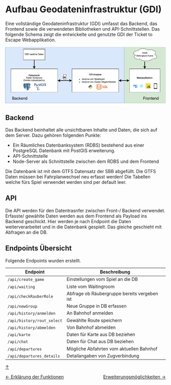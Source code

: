 # Aufbau Geodateninfrastruktur (GDI)

Eine vollständige Geodateninfrastruktur (GDI) umfasst das Backend, das Frontend sowie die verwendeten Bibliotheken und API-Schnittstellen. Das folgende Schema zeigt die entwickelte und genutzte GDI der Ticket to Escape Webapplikation.

![GDI Projekt Screenshot](Bilder/Datenbankschema.png)

## Backend

Das Backend beinhaltet alle unsichtbaren Inhalte und Daten, die sich auf dem Server.
Dazu gehören folgenden Punkte:

- Ein Räumliches Datenbanksystem (RDBS) bestehend aus einer PostgreSQL Datenbank mit PostGIS erweiterung.
- API-Schnittstelle
- Node-Server als Schnittstelle zwischen dem RDBS und dem Frontend

Die Datenbank ist mit dem GTFS Datensatz der SBB abgefüllt. Die GTFS Daten müssen bei Fahrplanwechsel neu erfasst werden! Die Tabellen welche fürs Spiel verwendet werden sind per default leer.

## API

Die API werden für den Datentrasnfer zwischen Front-/ Backend verwendet. Erfasste/ gewählte Daten werden aus dem Frontend als Payload ins Backend geschickt. Hier werden je nach Endpoint die Daten weiterverarbeitet und in die Datenbank gespielt. Das gleiche geschieht mit Abfragen an die DB.

## Endpoints Übersicht

Folgende Endpoints wurden erstellt.

| Endpoint                   | Beschreibung                                 |
| -------------------------- | -------------------------------------------- |
| `/api/create_game`         | Einstellungen vom Spiel an die DB            |
| `/api/waiting`             | Liste vom Waitingroom                        |
| `/api/checkRauberRole`     | Abfrage ob Räubergruppe bereits vergeben ist |
| `/api/newGroup`            | Neue Gruppe in DB erfassen                   |
| `/api/history/anmelden`    | An Bahnhof anmelden                          |
| `/api/history/rout_select` | Gewählte Route speichern                     |
| `/api/history/abmelden`    | Von Bahnhof abmelden                         |
| `/api/karte`               | Daten für Karte aus DB beziehen              |
| `/api/chat`                | Daten für Chat aus DB beziehen               |
| `/api/departures`          | Mögliche Abfahrten vom aktuellen Bahnhof     |
| `/api/departures_details`  | Detailangaben von Zugverbindung              |

<a id="top"></a>

[↑](#top)

<div style="display: flex; justify-content: space-between;">
  <div>
    <a href="funktionen.html">← Erklärung der Funktionen</a>
  </div>
  <div>
    <a href="ausblick.html">Erweiterungsmöglichkeiten →</a>
  </div>
</div>
